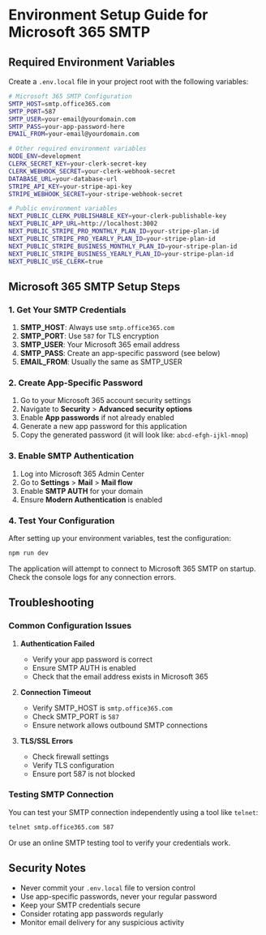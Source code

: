# Environment Setup Guide for Microsoft 365 SMTP

## Required Environment Variables

Create a `.env.local` file in your project root with the following variables:

```bash
# Microsoft 365 SMTP Configuration
SMTP_HOST=smtp.office365.com
SMTP_PORT=587
SMTP_USER=your-email@yourdomain.com
SMTP_PASS=your-app-password-here
EMAIL_FROM=your-email@yourdomain.com

# Other required environment variables
NODE_ENV=development
CLERK_SECRET_KEY=your-clerk-secret-key
CLERK_WEBHOOK_SECRET=your-clerk-webhook-secret
DATABASE_URL=your-database-url
STRIPE_API_KEY=your-stripe-api-key
STRIPE_WEBHOOK_SECRET=your-stripe-webhook-secret

# Public environment variables
NEXT_PUBLIC_CLERK_PUBLISHABLE_KEY=your-clerk-publishable-key
NEXT_PUBLIC_APP_URL=http://localhost:3002
NEXT_PUBLIC_STRIPE_PRO_MONTHLY_PLAN_ID=your-stripe-plan-id
NEXT_PUBLIC_STRIPE_PRO_YEARLY_PLAN_ID=your-stripe-plan-id
NEXT_PUBLIC_STRIPE_BUSINESS_MONTHLY_PLAN_ID=your-stripe-plan-id
NEXT_PUBLIC_STRIPE_BUSINESS_YEARLY_PLAN_ID=your-stripe-plan-id
NEXT_PUBLIC_USE_CLERK=true
```

## Microsoft 365 SMTP Setup Steps

### 1. Get Your SMTP Credentials

1. **SMTP_HOST**: Always use `smtp.office365.com`
2. **SMTP_PORT**: Use `587` for TLS encryption
3. **SMTP_USER**: Your Microsoft 365 email address
4. **SMTP_PASS**: Create an app-specific password (see below)
5. **EMAIL_FROM**: Usually the same as SMTP_USER

### 2. Create App-Specific Password

1. Go to your Microsoft 365 account security settings
2. Navigate to **Security** > **Advanced security options**
3. Enable **App passwords** if not already enabled
4. Generate a new app password for this application
5. Copy the generated password (it will look like: `abcd-efgh-ijkl-mnop`)

### 3. Enable SMTP Authentication

1. Log into Microsoft 365 Admin Center
2. Go to **Settings** > **Mail** > **Mail flow**
3. Enable **SMTP AUTH** for your domain
4. Ensure **Modern Authentication** is enabled

### 4. Test Your Configuration

After setting up your environment variables, test the configuration:

```bash
npm run dev
```

The application will attempt to connect to Microsoft 365 SMTP on startup. Check the console logs for any connection errors.

## Troubleshooting

### Common Configuration Issues

1. **Authentication Failed**
   - Verify your app password is correct
   - Ensure SMTP AUTH is enabled
   - Check that the email address exists in Microsoft 365

2. **Connection Timeout**
   - Verify SMTP_HOST is `smtp.office365.com`
   - Check SMTP_PORT is `587`
   - Ensure network allows outbound SMTP connections

3. **TLS/SSL Errors**
   - Check firewall settings
   - Verify TLS configuration
   - Ensure port 587 is not blocked

### Testing SMTP Connection

You can test your SMTP connection independently using a tool like `telnet`:

```bash
telnet smtp.office365.com 587
```

Or use an online SMTP testing tool to verify your credentials work.

## Security Notes

- Never commit your `.env.local` file to version control
- Use app-specific passwords, never your regular password
- Keep your SMTP credentials secure
- Consider rotating app passwords regularly
- Monitor email delivery for any suspicious activity
